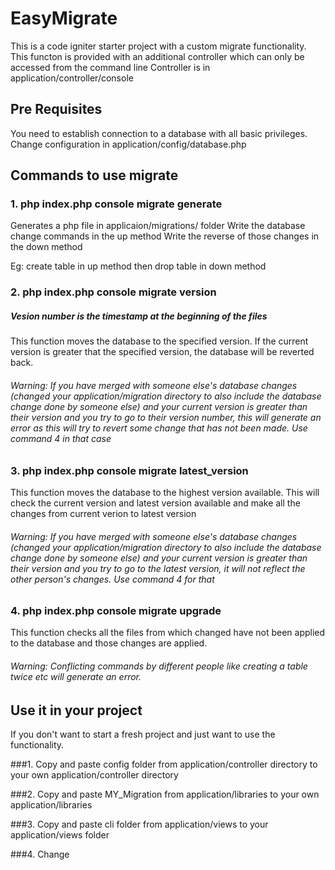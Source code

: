 # EasyMigrate

This is a code igniter starter project with a custom migrate functionality.
This functon is provided with an additional controller which can only be accessed from the command line
Controller is in application/controller/console


## Pre Requisites

You need to establish connection to a database with all basic privileges.
Change configuration in application/config/database.php


## Commands to use migrate

### 1. php index.php console migrate generate <name>
Generates a php file in applicaion/migrations/ folder
Write the database change commands in the up method
Write the reverse of those changes in the down method

Eg: create table in up method then drop table in down method

### 2. php index.php console migrate version <version number>
##### Vesion number is the timestamp at the beginning of the files
This function moves the database to the specified version.
If the current version is greater that the specified version, the database will be reverted back.

###### Warning: If you have merged with someone else's database changes (changed your application/migration directory to also include the database change done by someone else) and your current version is greater than their version and you try to go to their version number, this will generate an error as this will try to revert some change that has not been made. Use command 4 in that case

### 3. php index.php console migrate latest_version
This function moves the database to the highest version available.
This will check the current version and latest version available and make all the changes from current verion to latest version

###### Warning: If you have merged with someone else's database changes (changed your application/migration directory to also include the database change done by someone else) and your current version is greater than their version and you try to go to the latest version, it will not reflect the other person's changes. Use command 4 for that

### 4. php index.php console migrate upgrade
This function checks all the files from which changed have not been applied to the database and those changes are applied.

###### Warning: Conflicting commands by different people like creating a table twice etc will generate an error.


## Use it in your project
If you don't want to start a fresh project and just want to use the functionality.

###1. Copy and paste config folder from application/controller directory to your own application/controller directory

###2. Copy and paste MY_Migration from application/libraries to your own application/libraries

###3. Copy and paste cli folder from application/views to your application/views folder

###4. Change 